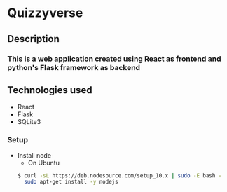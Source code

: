 # Quizzyverse

## Description
### This is a web application created using React as frontend and python's Flask framework as backend  

## Technologies used
- React
- Flask
- SQLite3

### Setup
- Install node
  - On Ubuntu
  ```bash
  $ curl -sL https://deb.nodesource.com/setup_10.x | sudo -E bash -
    sudo apt-get install -y nodejs 
    

